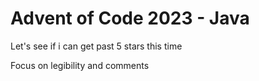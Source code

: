 # Advent of Code 2023 - Java

Let's see if i can get past 5 stars this time

Focus on legibility and comments

